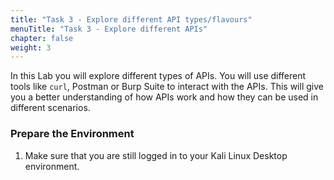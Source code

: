 ```yaml
---
title: "Task 3 - Explore different API types/flavours"
menuTitle: "Task 3 - Explore different APIs"
chapter: false
weight: 3
---
```

In this Lab you will explore different types of APIs. You will use different tools like `curl`, Postman or Burp Suite to interact with the APIs.
This will give you a better understanding of how APIs work and how they can be used in different scenarios.


### Prepare the Environment
1. Make sure that you are still logged in to your Kali Linux Desktop environment.